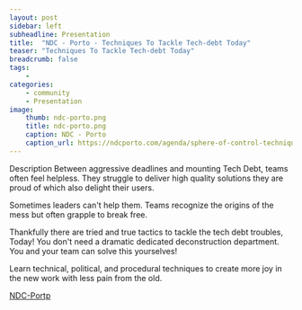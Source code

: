 ```yaml
---
layout: post
sidebar: left
subheadline: Presentation
title:  "NDC - Porto - Techniques To Tackle Tech-debt Today"
teaser: "Techniques To Tackle Tech-debt Today"
breadcrumb: false
tags:
    - 
categories:
    - community
    - Presentation
image:
    thumb: ndc-porto.png
    title: ndc-porto.png
    caption: NDC - Porto
    caption_url: https://ndcporto.com/agenda/sphere-of-control-techniques-to-tackle-tech-debt-today-0wy1/0rvhzgw7e0a
---
```

Description
Between aggressive deadlines and mounting Tech Debt, teams often feel helpless. They struggle to deliver high quality solutions they are proud of which also delight their users.

Sometimes leaders can't help them.
Teams recognize the origins of the mess but often grapple to break free.

Thankfully there are tried and true tactics to tackle the tech debt troubles, Today! You don't need a dramatic dedicated deconstruction department. You and your team can solve this yourselves!

Learn technical, political, and procedural techniques to create more joy in the new work with less pain from the old.

<a href="https://ndcporto.com/agenda/sphere-of-control-techniques-to-tackle-tech-debt-today-0wy1/0rvhzgw7e0a" target='new'>NDC-Portp</a>